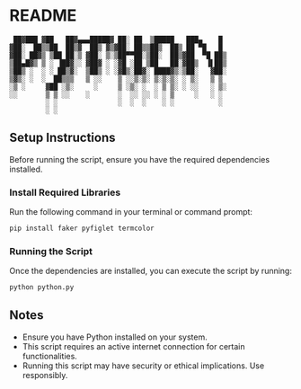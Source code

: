 # README

```
 ██▓███ ▓██   ██▓▄▄▄█████▓ ██░ ██  ▒█████   ███▄    █ 
▓██░  ██▒▒██  ██▒▓  ██▒ ▓▒▓██░ ██▒▒██▒  ██▒ ██ ▀█   █ 
▓██░ ██▓▒ ▒██ ██░▒ ▓██░ ▒░▒██▀▀██░▒██░  ██▒▓██  ▀█ ██▒
▒██▄█▓▒ ▒ ░ ▐██▓░░ ▓██▓ ░ ░▓█ ░██ ▒██   ██░▓██▒  ▐▌██▒
▒██▒ ░  ░ ░ ██▒▓░  ▒██▒ ░ ░▓█▒░██▓░ ████▓▒░▒██░   ▓██░
▒▓▒░ ░  ░  ██▒▒▒   ▒ ░░    ▒ ░░▒░▒░ ▒░▒░▒░ ░ ▒░   ▒ ▒ 
░▒ ░     ▓██ ░▒░     ░     ▒ ░▒░ ░  ░ ▒ ▒░ ░ ░░   ░ ▒░
░░       ▒ ▒ ░░    ░       ░  ░░ ░░ ░ ░ ▒     ░   ░ ░ 
         ░ ░               ░  ░  ░    ░ ░           ░ 
         ░ ░                                           
```

## Setup Instructions

Before running the script, ensure you have the required dependencies installed.

### Install Required Libraries
Run the following command in your terminal or command prompt:
```bash
pip install faker pyfiglet termcolor
```

### Running the Script
Once the dependencies are installed, you can execute the script by running:
```bash
python python.py
```

## Notes
- Ensure you have Python installed on your system.
- This script requires an active internet connection for certain functionalities.
- Running this script may have security or ethical implications. Use responsibly.

